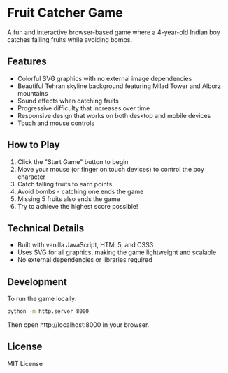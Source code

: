 # Fruit Catcher Game

A fun and interactive browser-based game where a 4-year-old Indian boy catches falling fruits while avoiding bombs.

## Features

- Colorful SVG graphics with no external image dependencies
- Beautiful Tehran skyline background featuring Milad Tower and Alborz mountains
- Sound effects when catching fruits
- Progressive difficulty that increases over time
- Responsive design that works on both desktop and mobile devices
- Touch and mouse controls

## How to Play

1. Click the "Start Game" button to begin
2. Move your mouse (or finger on touch devices) to control the boy character
3. Catch falling fruits to earn points
4. Avoid bombs - catching one ends the game
5. Missing 5 fruits also ends the game
6. Try to achieve the highest score possible!

## Technical Details

- Built with vanilla JavaScript, HTML5, and CSS3
- Uses SVG for all graphics, making the game lightweight and scalable
- No external dependencies or libraries required

## Development

To run the game locally:

```bash
python -m http.server 8000
```

Then open http://localhost:8000 in your browser.

## License

MIT License
